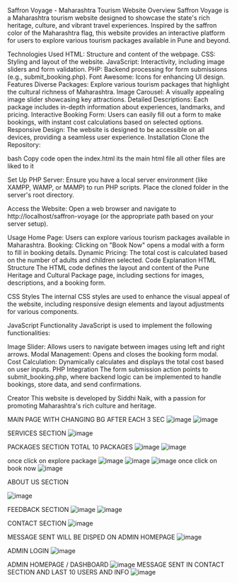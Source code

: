 Saffron Voyage - Maharashtra Tourism Website
Overview
Saffron Voyage is a Maharashtra tourism website designed to showcase the state's rich heritage, culture, and vibrant travel experiences. Inspired by the saffron color of the Maharashtra flag, this website provides an interactive platform for users to explore various tourism packages available in Pune and beyond.

Technologies Used
HTML: Structure and content of the webpage.
CSS: Styling and layout of the website.
JavaScript: Interactivity, including image sliders and form validation.
PHP: Backend processing for form submissions (e.g., submit_booking.php).
Font Awesome: Icons for enhancing UI design.
Features
Diverse Packages: Explore various tourism packages that highlight the cultural richness of Maharashtra.
Image Carousel: A visually appealing image slider showcasing key attractions.
Detailed Descriptions: Each package includes in-depth information about experiences, landmarks, and pricing.
Interactive Booking Form: Users can easily fill out a form to make bookings, with instant cost calculations based on selected options.
Responsive Design: The website is designed to be accessible on all devices, providing a seamless user experience.
Installation
Clone the Repository:

bash
Copy code
open the index.html its the main html file all other files are liked to it

Set Up PHP Server: Ensure you have a local server environment (like XAMPP, WAMP, or MAMP) to run PHP scripts. Place the cloned folder in the server's root directory.

Access the Website: Open a web browser and navigate to http://localhost/saffron-voyage (or the appropriate path based on your server setup).

Usage
Home Page: Users can explore various tourism packages available in Maharashtra.
Booking: Clicking on "Book Now" opens a modal with a form to fill in booking details.
Dynamic Pricing: The total cost is calculated based on the number of adults and children selected.
Code Explanation
HTML Structure
The HTML code defines the layout and content of the Pune Heritage and Cultural Package page, including sections for images, descriptions, and a booking form.

CSS Styles
The internal CSS styles are used to enhance the visual appeal of the website, including responsive design elements and layout adjustments for various components.

JavaScript Functionality
JavaScript is used to implement the following functionalities:

Image Slider: Allows users to navigate between images using left and right arrows.
Modal Management: Opens and closes the booking form modal.
Cost Calculation: Dynamically calculates and displays the total cost based on user inputs.
PHP Integration
The form submission action points to submit_booking.php, where backend logic can be implemented to handle bookings, store data, and send confirmations.

Creator
This website is developed by Siddhi Naik, with a passion for promoting Maharashtra's rich culture and heritage.


MAIN PAGE WITH CHANGING BG AFTER EACH 3 SEC
![image](https://github.com/user-attachments/assets/84a2dd3a-3ee0-4e73-a486-6e1044c482a5) 
![image](https://github.com/user-attachments/assets/9b7499b4-b75d-446a-9f52-a689e40e90f9)


SERVICES SECTION 
![image](https://github.com/user-attachments/assets/73c6403a-123a-4cc7-8f8e-3cb5549902f1)

PACKAGES SECTION TOTAL 10 PACKAGES
![image](https://github.com/user-attachments/assets/46e8b1ee-dbfd-4f8c-89ed-3193322a01c9)
![image](https://github.com/user-attachments/assets/19d1457e-51fa-45b3-a471-20b0bb4604a1)

once click on explore package
![image](https://github.com/user-attachments/assets/eb770292-0992-4db6-af72-305bf3c9a1b0)
![image](https://github.com/user-attachments/assets/84dbe001-2d44-47fc-8754-6eca9c36a8b4)
![image](https://github.com/user-attachments/assets/11b4b046-f176-448d-9224-d29eaf5fce89)
once click on book now
![image](https://github.com/user-attachments/assets/c1bfa664-c35b-4680-a9c6-36da458fc702)

ABOUT US SECTION

![image](https://github.com/user-attachments/assets/b37cb79a-c7de-451c-8632-cc0fcde9ee62)

FEEDBACK SECTION
![image](https://github.com/user-attachments/assets/4a1b39b4-4d64-46bd-b88b-26097d5699f3)
![image](https://github.com/user-attachments/assets/596f0cf2-d540-4eaa-9b22-2acdcfc76c5b)

CONTACT SECTION
![image](https://github.com/user-attachments/assets/abe5be01-2aba-4096-8ce3-c46f63091602)

MESSAGE SENT WILL BE DISPED ON ADMIN HOMEPAGE
![image](https://github.com/user-attachments/assets/939efe92-ab71-4256-8692-056247384e3f)

ADMIN LOGIN 
![image](https://github.com/user-attachments/assets/85ff168d-889c-4bfa-b334-ed14769dc4ec)

ADMIN HOMEPAGE / DASHBOARD
![image](https://github.com/user-attachments/assets/7b951fe0-4098-40ea-b6c3-11dadb4ffd5e)
MESSAGE SENT IN CONTACT SECTION AND LAST 10 USERS AND INFO 
![image](https://github.com/user-attachments/assets/b9dc70dd-17a3-4bf1-9042-8914044388f9)
